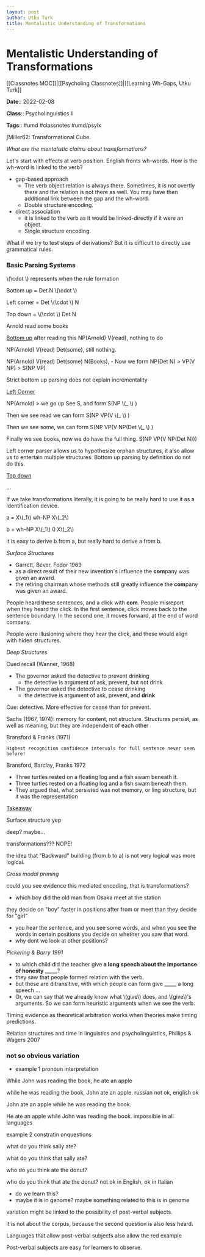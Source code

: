 ```yaml
---
layout: post
author: Utku Turk
title: Mentalistic Understanding of Transformations
---
```


# Mentalistic Understanding of Transformations

[[Classnotes MOC]]|[[Psycholing Classnotes]]|[[Learning Wh-Gaps, Utku Turk]]

**Date**:: 2022-02-08

**Class**:: Psycholinguistics II

**Tags**:: #umd #classnotes  #umd/psylx

∫Miller62: Transformational Cube.

_What are the mentalistic claims about transformations?_

Let's start with effects at verb position. English fronts wh-words. How is the wh-word is linked to the verb?

- gap-based approach
	- The verb object relation is always there. Sometimes, it is not overtly there and the relation is not there as well. You may have then additional link between the gap and the wh-word.
	- Double structure encoding.
- direct association
	- it is linked to the verb as it would be linked-directly if it were an object. 
	- Single structure encoding.

What if we try to test steps of derivations? But it is difficult to directly use grammatical rules. 

### Basic Parsing Systems
\\(\cdot \\) represents when the rule formation 

Bottom up = Det N \\(\cdot \\)

Left corner = Det \\(\cdot \\) N

Top down = \\(\cdot \\) Det N

Arnold read some books

<u>Bottom up</u>
after reading this NP(Arnold) V(read), nothing to do

NP(Arnold) V(read) Det(some), still nothing.

NP(Arnold) V(read) Det(some) N(Books),
	- Now we form NP(Det N) > VP(V NP) > S(NP VP)


Strict bottom up parsing does not explain incrementality

<u>Left Corner</u>

NP(Arnold) > we go up See S, and form S(NP \\(\_ \\) )

Then we see read we can form S(NP VP(V \\(\_ \\) )

Then we see some, we can form S(NP VP(V NP(Det \\(\_ \\) )

Finally we see books, now we do have the full thing. S(NP VP(V NP(Det N)))

Left corner parser allows us to hypothesize orphan structures, it also allow us to entertain multiple structures. Bottom up parsing by definition do not do this.

<u>Top down</u>

...

If we take transformations literally, it is going to be really hard to use it as a identification device. 

a = X\\(_1\\) wh-NP X\\(_2\\)

b = wh-NP X\\(_1\\) 0 X\\(_2\\)

it is easy to derive b from a, but really hard to derive a from b.


_Surface Structures_
- Garrett, Bever, Fodor 1969
- as a direct result of their new invention's influence the **com**pany was given an award.
- the retiring chairman whose methods still greatly influence the **com**pany was given an award.

People heard these sentences, and a click with **com**. People misreport when they heard the click. In the first sentence, click moves back to the sentence boundary. In the second one, it moves forward, at the end of word company.

People were illusioning where they hear the click, and these would align with hiden structures.

_Deep Structures_

Cued recall (Wanner, 1968)
- The governor asked the detective to prevent drinking
	- the detective is argument of ask, prevent, but not drink
- The governor asked the detective to cease drinking
	- the detective is argument of ask, prevent, and **drink**

Cue: detective. More effective for cease than for prevent. 

Sachs (1967, 1974): memory for content, not structure. Structures persist, as well as meaning, but they are independent of each other

Bransford & Franks (1971)

	Highest recognition confidence intervals for full sentence never seen before!

Bransford, Barclay, Franks 1972
- Three turtles rested on a floating log and a fish swam beneath it.
- Three turtles rested on a floating log and a fish swam beneath them.
- They argued that, what persisted was not memory, or ling structure, but it was the representation

<u>Takeaway</u>

Surface structure yep

deep? maybe...

transformations??? NOPE!

the idea that "Backward" building (from b to a) is not very logical was more logical.

_Cross modal priming_

could you see evidence this mediated encoding, that is transformations?

- which boy did the old man from Osaka meet at the station

they decide on "boy" faster in positions after from or meet than they decide for "girl"

- you hear the sentence, and you see some words, and when you see the words in certain positions you decide on whether you saw that word.
- why dont we look at other positions? 

_Pickering & Barry 1991_

- to which child did the teacher give **a long speech about the importance of honesty** _____?
- they saw that people formed relation with the verb.
- but these are ditransitive, with which people can form give _____ a long speech ...
- Or, we can say that we already know what \\(give\\) does, and \\(give\\)'s arguments. So we can form heuristic arguments when we see the verb. 

Timing evidence as theoretical arbitration works when theories make timing predictions. 

Relation structures and time in linguistics and psycholinguistics, Phillips & Wagers 2007

### not so obvious variation
- example 1 pronoun interpretation

While John was reading the book, he ate an apple

while he was reading the book, John ate an apple. russian not ok, english ok

John ate an apple while he was reading the book.

He ate an apple while John was reading the book. impossible in all languages


example 2 constratin onquestions

what do you think sally ate?

what do you think that sally ate?

who do you think ate the donut?

who do you think that ate the donut? not ok in English, ok in Italian
- do we learn this?
- maybe it is in genome? maybe something related to this is in genome

variation might be linked to the possibility of post-verbal subjects.

it is not about the corpus, because the second question is also less heard.

Languages that allow post-verbal subjects also allow the red example

Post-verbal subjects are easy for learners to observe.